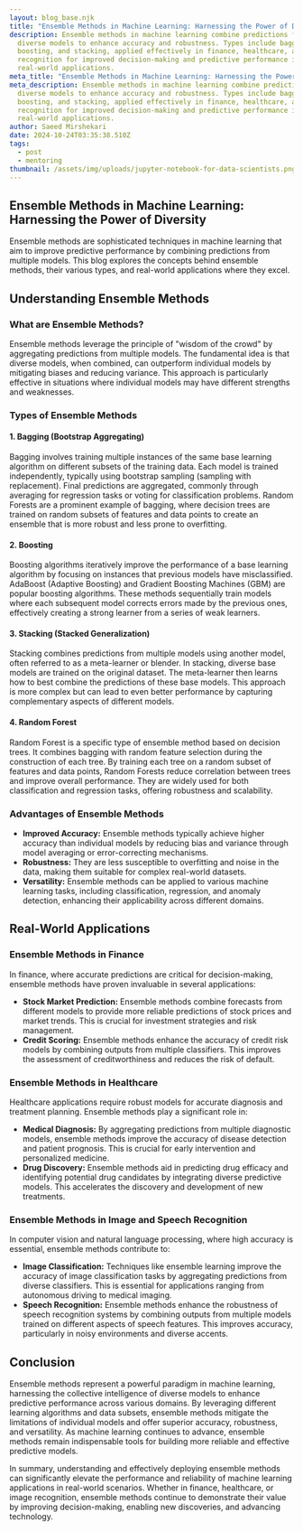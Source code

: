 ```yaml
---
layout: blog_base.njk
title: "Ensemble Methods in Machine Learning: Harnessing the Power of Diversity"
description: Ensemble methods in machine learning combine predictions from
  diverse models to enhance accuracy and robustness. Types include bagging,
  boosting, and stacking, applied effectively in finance, healthcare, and image
  recognition for improved decision-making and predictive performance in
  real-world applications.
meta_title: "Ensemble Methods in Machine Learning: Harnessing the Power of Diversity"
meta_description: Ensemble methods in machine learning combine predictions from
  diverse models to enhance accuracy and robustness. Types include bagging,
  boosting, and stacking, applied effectively in finance, healthcare, and image
  recognition for improved decision-making and predictive performance in
  real-world applications.
author: Saeed Mirshekari
date: 2024-10-24T03:35:38.510Z
tags:
  - post
  - mentoring
thumbnail: /assets/img/uploads/jupyter-notebook-for-data-scientists.png
---
```


## Ensemble Methods in Machine Learning: Harnessing the Power of Diversity

Ensemble methods are sophisticated techniques in machine learning that aim to improve predictive performance by combining predictions from multiple models. This blog explores the concepts behind ensemble methods, their various types, and real-world applications where they excel.

## Understanding Ensemble Methods

### What are Ensemble Methods?

Ensemble methods leverage the principle of "wisdom of the crowd" by aggregating predictions from multiple models. The fundamental idea is that diverse models, when combined, can outperform individual models by mitigating biases and reducing variance. This approach is particularly effective in situations where individual models may have different strengths and weaknesses.

### Types of Ensemble Methods

#### 1. Bagging (Bootstrap Aggregating)

Bagging involves training multiple instances of the same base learning algorithm on different subsets of the training data. Each model is trained independently, typically using bootstrap sampling (sampling with replacement). Final predictions are aggregated, commonly through averaging for regression tasks or voting for classification problems. Random Forests are a prominent example of bagging, where decision trees are trained on random subsets of features and data points to create an ensemble that is more robust and less prone to overfitting.

#### 2. Boosting

Boosting algorithms iteratively improve the performance of a base learning algorithm by focusing on instances that previous models have misclassified. AdaBoost (Adaptive Boosting) and Gradient Boosting Machines (GBM) are popular boosting algorithms. These methods sequentially train models where each subsequent model corrects errors made by the previous ones, effectively creating a strong learner from a series of weak learners.

#### 3. Stacking (Stacked Generalization)

Stacking combines predictions from multiple models using another model, often referred to as a meta-learner or blender. In stacking, diverse base models are trained on the original dataset. The meta-learner then learns how to best combine the predictions of these base models. This approach is more complex but can lead to even better performance by capturing complementary aspects of different models.

#### 4. Random Forest

Random Forest is a specific type of ensemble method based on decision trees. It combines bagging with random feature selection during the construction of each tree. By training each tree on a random subset of features and data points, Random Forests reduce correlation between trees and improve overall performance. They are widely used for both classification and regression tasks, offering robustness and scalability.

### Advantages of Ensemble Methods

- **Improved Accuracy:** Ensemble methods typically achieve higher accuracy than individual models by reducing bias and variance through model averaging or error-correcting mechanisms.
- **Robustness:** They are less susceptible to overfitting and noise in the data, making them suitable for complex real-world datasets.
- **Versatility:** Ensemble methods can be applied to various machine learning tasks, including classification, regression, and anomaly detection, enhancing their applicability across different domains.

## Real-World Applications

### Ensemble Methods in Finance

In finance, where accurate predictions are critical for decision-making, ensemble methods have proven invaluable in several applications:

- **Stock Market Prediction:** Ensemble methods combine forecasts from different models to provide more reliable predictions of stock prices and market trends. This is crucial for investment strategies and risk management.
- **Credit Scoring:** Ensemble methods enhance the accuracy of credit risk models by combining outputs from multiple classifiers. This improves the assessment of creditworthiness and reduces the risk of default.

### Ensemble Methods in Healthcare

Healthcare applications require robust models for accurate diagnosis and treatment planning. Ensemble methods play a significant role in:

- **Medical Diagnosis:** By aggregating predictions from multiple diagnostic models, ensemble methods improve the accuracy of disease detection and patient prognosis. This is crucial for early intervention and personalized medicine.
- **Drug Discovery:** Ensemble methods aid in predicting drug efficacy and identifying potential drug candidates by integrating diverse predictive models. This accelerates the discovery and development of new treatments.

### Ensemble Methods in Image and Speech Recognition

In computer vision and natural language processing, where high accuracy is essential, ensemble methods contribute to:

- **Image Classification:** Techniques like ensemble learning improve the accuracy of image classification tasks by aggregating predictions from diverse classifiers. This is essential for applications ranging from autonomous driving to medical imaging.
- **Speech Recognition:** Ensemble methods enhance the robustness of speech recognition systems by combining outputs from multiple models trained on different aspects of speech features. This improves accuracy, particularly in noisy environments and diverse accents.

## Conclusion

Ensemble methods represent a powerful paradigm in machine learning, harnessing the collective intelligence of diverse models to enhance predictive performance across various domains. By leveraging different learning algorithms and data subsets, ensemble methods mitigate the limitations of individual models and offer superior accuracy, robustness, and versatility. As machine learning continues to advance, ensemble methods remain indispensable tools for building more reliable and effective predictive models.

In summary, understanding and effectively deploying ensemble methods can significantly elevate the performance and reliability of machine learning applications in real-world scenarios. Whether in finance, healthcare, or image recognition, ensemble methods continue to demonstrate their value by improving decision-making, enabling new discoveries, and advancing technology.


